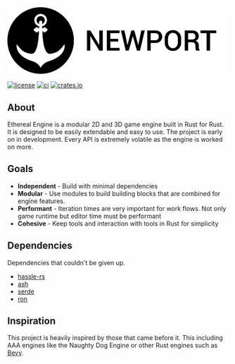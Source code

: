<picture>
      <source 
        srcset="assets/branding/logo_white.svg"
        media="(prefers-color-scheme: dark)"
      />
      <source
        srcset="assets/branding/logo_black_name.svg"
        media="(prefers-color-scheme: light), (prefers-color-scheme: no-preference)"
      />
      <img src="assets/branding/logo_black_name.svg" />
</picture>

[![license](https://img.shields.io/badge/license-MIT-blue.svg)](./LICENSE)
[![ci](https://github.com/colbyhall/newport/actions/workflows/ci.yml/badge.svg)](https://github.com/colbyhall/newport/actions/workflows/ci.yml)
[![crates.io](https://img.shields.io/badge/crates.io-v0.0.1-red)](https://crates.io/crates/newport)

## About
Ethereal Engine is a modular 2D and 3D game engine built in Rust for Rust. It is designed to be easily extendable and easy to use. The project is early on in development. Every API is extremely volatile as the engine is worked on more.

## Goals
* **Independent** - Build with minimal dependencies
* **Modular** - Use modules to build building blocks that are combined for engine features. 
* **Performant** - Iteration times are very important for work flows. Not only game runtime but editor time must be performant
* **Cohesive** - Keep tools and interaction with tools in Rust for simplicity

## Dependencies
Dependencies that couldn't be given up.

* [hassle-rs](https://github.com/Traverse-Research/hassle-rs)
* [ash](https://github.com/MaikKlein/ash)
* [serde](https://github.com/serde-rs/serde)
* [ron](https://github.com/ron-rs/ron)

## Inspiration
This project is heavily inspired by those that came before it. This including AAA engines like the Naughty Dog Engine or other Rust engines such as [Bevy](https://github.com/bevyengine/bevy).
